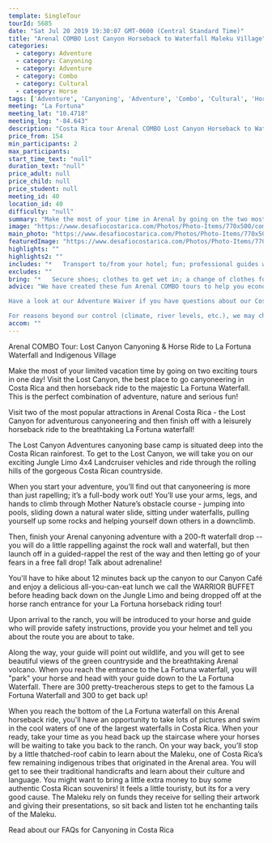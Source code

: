 ```yaml
---
template: SingleTour
tourId: 5685
date: "Sat Jul 20 2019 19:30:07 GMT-0600 (Central Standard Time)"
title: "Arenal COMBO Lost Canyon Horseback to Waterfall Maleku Village"
categories: 
  - category: Adventure
  - category: Canyoning
  - category: Adventure
  - category: Combo
  - category: Cultural
  - category: Horse
tags: ['Adventure', 'Canyoning', 'Adventure', 'Combo', 'Cultural', 'Horse']
meeting: "La Fortuna"
meeting_lat: "10.4718"
meeting_lng: "-84.643"
description: "Costa Rica tour Arenal COMBO Lost Canyon Horseback to Waterfall Maleku Village, id 5685"
price_from: 154
min_participants: 2
max_participants: 
start_time_text: "null"
duration_text: "null"
price_adult: null
price_child: null
price_student: null
meeting_id: 40
location_id: 40
difficulty: "null"
summary: "Make the most of your time in Arenal by going on the two most exciting adventure tours in Costa Rica in one day! If you are staying near the Arenal Volcano, you must visit the Lost Canyon, the best place to go canyoning in Costa Rica. After your Costa Rica canyoning tour, we'll take you on a beautiful horseback ride to the majestic La Fortuna Waterfall. This is the perfect ..."
image: "https://www.desafiocostarica.com/Photos/Photo-Items/770x500/combo-tour---arenal---canyoneering--horseback-ride-to-the-la-fortuna-waterfall-9.jpg"
main_photo: "https://www.desafiocostarica.com/Photos/Photo-Items/770x500/combo-tour---arenal---canyoneering--horseback-ride-to-the-la-fortuna-waterfall-9.jpg"
featuredImage: "https://www.desafiocostarica.com/Photos/Photo-Items/770x500/combo-tour---arenal---canyoneering--horseback-ride-to-the-la-fortuna-waterfall-9.jpg"
highlights: ""
highlights2: ""
includes: "*   Transport to/from your hotel; fun; professional guides who love what they do; tropical fruit break; delicious home-cooked meal; towel; lots of adventure"
excludes: ""
bring: "*   Secure shoes; clothes to get wet in; a change of clothes for after the tour; appetite for adventure"
advice: "We have created these fun Arenal COMBO tours to help you economize time and money on your vacation - we will coordinate your tour pick-ups and drop-offs and in some COMBOs, you may have a short break back at your hotel to take a breather before the next tour. Please keep your itinerary with you so you are aware of your COMBO logistics.Please let us know your riding abilities and weight so we can get you properly fitted for your horse and saddle for the Arenal horseback riding part of the COMBO. Our horses are smaller framed quarter horses and can only support riders less than 200 pounds. Normally we take some time picking up clients and you get to the stable and get your helmet and safety talk. The ride itself is about 2 hours long.

Have a look at our Adventure Waiver if you have questions about our Costa Rica adventure tour policies.

For reasons beyond our control (climate, river levels, etc.), we may change to a more-suitable tour with an equal or similar adventure-appeal or offer other tour options so you don't miss out on a fun day in Costa Rica. We reserve the right to cancel a trip due to unfavorable conditions & will only run a tour according to our policies. Full refund is given if (on rare occasion) no tour is run. This adventure involves some inherent risk and physical exertion, so you must be in good physical condition!Remember we are at the mercy of Mother Nature. There may be times when we have to modify a tour to provide the safest adventure for you. The waterfall may have a large water flow with unfavorable conditions to swim, but the walk down is still worth the visit!"
accom: ""
---
```

Arenal COMBO Tour: Lost Canyon Canyoning & Horse Ride to La Fortuna Waterfall and Indigenous Village

Make the most of your limited vacation time by going on two exciting tours in one day! Visit the Lost Canyon, the best place to go canyoneering in Costa Rica and then horseback ride to the majestic La Fortuna Waterfall. This is the perfect combination of adventure, nature and serious fun!

Visit two of the most popular attractions in Arenal Costa Rica - the Lost Canyon for adventurous canyoneering and then finish off with a leisurely horseback ride to the breathtaking La Fortuna waterfall!

The Lost Canyon Adventures canyoning base camp is situated deep into the Costa Rican rainforest. To get to the Lost Canyon, we will take you on our exciting Jungle Limo 4x4 Landcruiser vehicles and ride through the rolling hills of the gorgeous Costa Rican countryside.

When you start your adventure, you’ll find out that canyoneering is more than just rapelling; it’s a full-body work out! You’ll use your arms, legs, and hands to climb through Mother Nature’s obstacle course - jumping into pools, sliding down a natural water slide, sitting under waterfalls, pulling yourself up some rocks and helping yourself down others in a downclimb.

Then, finish your Arenal canyoning adventure with a 200-ft waterfall drop -- you will do a little rappelling against the rock wall and waterfall, but then launch off in a guided-rappel the rest of the way and then letting go of your fears in a free fall drop! Talk about adrenaline!

You'll have to hike about 12 minutes back up the canyon to our Canyon Café and enjoy a delicious all-you-can-eat lunch we call the WARRIOR BUFFET before heading back down on the Jungle Limo and being dropped off at the horse ranch entrance for your La Fortuna horseback riding tour!

Upon arrival to the ranch, you will be introduced to your horse and guide who will provide safety instructions, provide you your helmet and tell you about the route you are about to take.

Along the way, your guide will point out wildlife, and you will get to see beautiful views of the green countryside and the breathtaking Arenal volcano. When you reach the entrance to the La Fortuna waterfall, you will "park" your horse and head with your guide down to the La Fortuna Waterfall. There are 300 pretty-treacherous steps to get to the famous La Fortuna Waterfall and 300 to get back up!

When you reach the bottom of the La Fortuna waterfall on this Arenal horseback ride, you'll have an opportunity to take lots of pictures and swim in the cool waters of one of the largest waterfalls in Costa Rica. When your ready, take your time as you head back up the staircase where your horses will be waiting to take you back to the ranch. On your way back, you’ll stop by a little thatched-roof cabin to learn about the Maleku, one of Costa Rica’s few remaining indigenous tribes that originated in the Arenal area. You will get to see their traditional handicrafts and learn about their culture and language. You might want to bring a little extra money to buy some authentic Costa Rican souvenirs! It feels a little touristy, but its for a very good cause. The Maleku rely on funds they receive for selling their artwork and giving their presentations, so sit back and listen tot he enchanting tails of the Maleku.

Read about our FAQs for Canyoning in Costa Rica